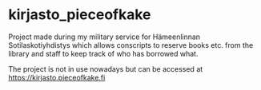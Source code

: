 # kirjasto_pieceofkake

Project made during my military service for Hämeenlinnan Sotilaskotiyhdistys which allows conscripts to reserve
books etc. from the library and staff to keep track of who has borrowed what.

The project is not in use nowadays but can be accessed at <https://kirjasto.pieceofkake.fi>